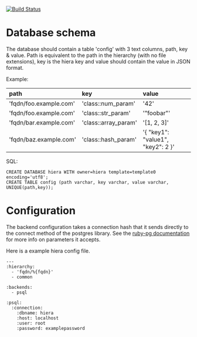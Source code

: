 [![Build Status](https://travis-ci.org/dalen/hiera-psql.png)](https://travis-ci.org/dalen/hiera-psql)

Database schema
===============

The database should contain a table 'config' with 3 text columns, path, key & value.
Path is equivalent to the path in the hierarchy (with no file extensions), key is the hiera key and
value should contain the value in JSON format.

Example:

| path                   | key                  | value                   |
|:-----------------------|:---------------------|:------------------------|
| 'fqdn/foo.example.com' | 'class::num_param'   | '42'
| 'fqdn/foo.example.com' | 'class::str_param'   | '"foobar"'
| 'fqdn/bar.example.com' | 'class::array_param' | '[1, 2, 3]'
| 'fqdn/baz.example.com' | 'class::hash_param'  | '{ "key1": "value1", "key2": 2 }'

SQL:

    CREATE DATABASE hiera WITH owner=hiera template=template0 encoding='utf8';
    CREATE TABLE config (path varchar, key varchar, value varchar, UNIQUE(path,key));

Configuration
=============

The backend configuration takes a connection hash that it sends directly to the connect method of the postgres library. See the [ruby-pg documentation](http://deveiate.org/code/pg/PG/Connection.html#method-c-new) for more info on parameters it accepts.

Here is a example hiera config file.

    ---
    :hierarchy:
      - 'fqdn/%{fqdn}'
      - common
    
    :backends:
      - psql
    
    :psql:
      :connection:
        :dbname: hiera
        :host: localhost
        :user: root
        :password: examplepassword
